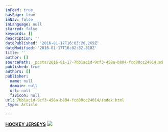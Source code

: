 ```yaml
---
inFeed: true
hasPage: true
inNav: false
inLanguage: null
starred: false
keywords: []
description: ''
datePublished: '2016-01-17T16:03:26.269Z'
dateModified: '2016-01-17T16:02:32.318Z'
title: ''
author: []
sourcePath: _posts/2016-01-17-7bb1ac1d-9cf3-458a-b804-fcd80cc24014.md
published: true
authors: []
publisher:
  name: null
  domain: null
  url: null
  favicon: null
url: 7bb1ac1d-9cf3-458a-b804-fcd80cc24014/index.html
_type: Article

---
```

[**HOCKEY JERSEYS**][0]
![](https://the-grid-user-content.s3-us-west-2.amazonaws.com/73a5a979-e78e-46f0-b156-9dd079f9bee1.jpg)

[0]: http://boriz-customs.mybigcommerce.com/sports-jerseys/hockey/
